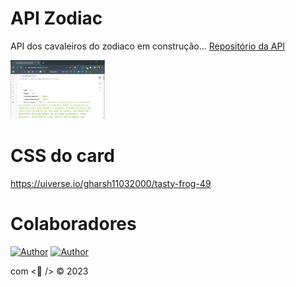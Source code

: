 # API Zodiac

API dos cavaleiros do zodiaco em construção...
[Repositório da API](https://github.com/nadiduno/apireset)

<div>
  <img 
    alt=''
    src="https://github.com/nadiduno/knightsofthezodiac/blob/main/.github/ImgApp.png" 
    width="30%"
  >
  <br />
</div>



# CSS do card
https://uiverse.io/gharsh11032000/tasty-frog-49

# Colaboradores

[![Author](https://img.shields.io/badge/Dev-Barbara%20Nery-blueviolet%20)](https://www.linkedin.com/in/barbarafnery/)
[![Author](https://img.shields.io/badge/Dev-Nadi%20Duno-blueviolet%20)](https://www.linkedin.com/in/nadiduno/)

com <💜 /> © 2023